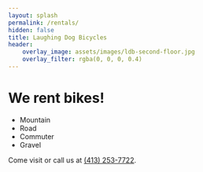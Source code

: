 ```yaml
---
layout: splash
permalink: /rentals/
hidden: false
title: Laughing Dog Bicycles
header:
    overlay_image: assets/images/ldb-second-floor.jpg
    overlay_filter: rgba(0, 0, 0, 0.4)
---
```


# We rent bikes!

* Mountain
* Road
* Commuter
* Gravel


Come visit or call us at [(413) 253-7722](tel:+14132537722).

